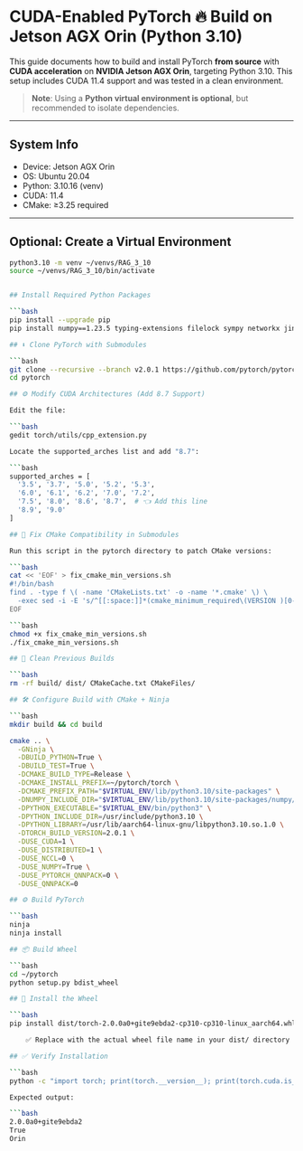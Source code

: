 # CUDA-Enabled PyTorch 🔥 Build on Jetson AGX Orin (Python 3.10)

This guide documents how to build and install PyTorch **from source** with **CUDA acceleration** on **NVIDIA Jetson AGX Orin**, targeting Python 3.10. This setup includes CUDA 11.4 support and was tested in a clean environment.

> **Note**: Using a **Python virtual environment is optional**, but recommended to isolate dependencies.

---

## System Info

- Device: Jetson AGX Orin
- OS: Ubuntu 20.04
- Python: 3.10.16 (venv)
- CUDA: 11.4
- CMake: ≥3.25 required

---

## Optional: Create a Virtual Environment

```bash
python3.10 -m venv ~/venvs/RAG_3_10
source ~/venvs/RAG_3_10/bin/activate


## Install Required Python Packages

```bash
pip install --upgrade pip
pip install numpy==1.23.5 typing-extensions filelock sympy networkx jinja2 ninja

## ⬇️ Clone PyTorch with Submodules

```bash
git clone --recursive --branch v2.0.1 https://github.com/pytorch/pytorch.git
cd pytorch

## ⚙️ Modify CUDA Architectures (Add 8.7 Support)

Edit the file:

```bash
gedit torch/utils/cpp_extension.py

Locate the supported_arches list and add "8.7":

```bash
supported_arches = [
  '3.5', '3.7', '5.0', '5.2', '5.3',
  '6.0', '6.1', '6.2', '7.0', '7.2',
  '7.5', '8.0', '8.6', '8.7',  # 👈 Add this line
  '8.9', '9.0'
]

## 🔧 Fix CMake Compatibility in Submodules

Run this script in the pytorch directory to patch CMake versions:

```bash
cat << 'EOF' > fix_cmake_min_versions.sh
#!/bin/bash
find . -type f \( -name 'CMakeLists.txt' -o -name '*.cmake' \) \
  -exec sed -i -E 's/^[[:space:]]*(cmake_minimum_required\(VERSION )[0-9.]+/\13.25/' {} +
EOF

```bash
chmod +x fix_cmake_min_versions.sh
./fix_cmake_min_versions.sh

## 🧹 Clean Previous Builds

```bash
rm -rf build/ dist/ CMakeCache.txt CMakeFiles/

## 🛠️ Configure Build with CMake + Ninja

```bash
mkdir build && cd build

cmake .. \
  -GNinja \
  -DBUILD_PYTHON=True \
  -DBUILD_TEST=True \
  -DCMAKE_BUILD_TYPE=Release \
  -DCMAKE_INSTALL_PREFIX=~/pytorch/torch \
  -DCMAKE_PREFIX_PATH="$VIRTUAL_ENV/lib/python3.10/site-packages" \
  -DNUMPY_INCLUDE_DIR="$VIRTUAL_ENV/lib/python3.10/site-packages/numpy/_core/include" \
  -DPYTHON_EXECUTABLE="$VIRTUAL_ENV/bin/python3" \
  -DPYTHON_INCLUDE_DIR=/usr/include/python3.10 \
  -DPYTHON_LIBRARY=/usr/lib/aarch64-linux-gnu/libpython3.10.so.1.0 \
  -DTORCH_BUILD_VERSION=2.0.1 \
  -DUSE_CUDA=1 \
  -DUSE_DISTRIBUTED=1 \
  -DUSE_NCCL=0 \
  -DUSE_NUMPY=True \
  -DUSE_PYTORCH_QNNPACK=0 \
  -DUSE_QNNPACK=0

## ⚙️ Build PyTorch

```bash
ninja
ninja install

## 📦 Build Wheel

```bash
cd ~/pytorch
python setup.py bdist_wheel

## 🚀 Install the Wheel

```bash
pip install dist/torch-2.0.0a0+gite9ebda2-cp310-cp310-linux_aarch64.whl

    ✅ Replace with the actual wheel file name in your dist/ directory if it’s different.

## ✅ Verify Installation

```bash
python -c "import torch; print(torch.__version__); print(torch.cuda.is_available()); print(torch.cuda.get_device_name(0))"

Expected output:

```bash
2.0.0a0+gite9ebda2
True
Orin

